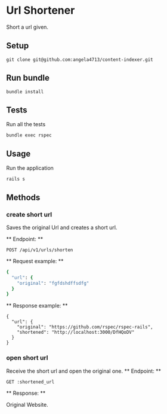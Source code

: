 # Url Shortener

Short a url given.

## Setup

```
git clone git@github.com:angela4713/content-indexer.git
```

## Run bundle

```
bundle install
```

## Tests

Run all the tests

```
bundle exec rspec
```

## Usage

Run the application

```
rails s
```

## Methods

### create short url

Saves the original Url and creates a short url.

** Endpoint: **

`POST /api/v1/urls/shorten`

** Request example: **

```rb
{
  "url": {
    "original": "fgfdshdffsdfg"
  }
}
```

** Response example: **

```
{
  "url": {
    "original": "https://github.com/rspec/rspec-rails",
    "shortened": "http://localhost:3000/DfHQoDV"
  }
}
```

### open short url

Receive the short url and open the original one.
** Endpoint: **

`GET :shortened_url`

** Response: **

Original Website.

